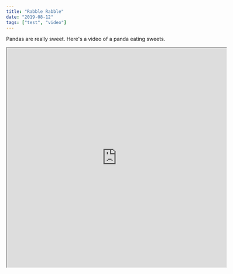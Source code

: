 ```yaml
---
title: "Rabble Rabble"
date: "2019-08-12"
tags: ["test", "video"]
---
```


Pandas are really sweet.
Here's a video of a panda eating sweets.

<iframe width="600" height="600" src="https://www.youtube.com/embed/4n0xNbfJLR8" allowfullscreen>
</iframe>
